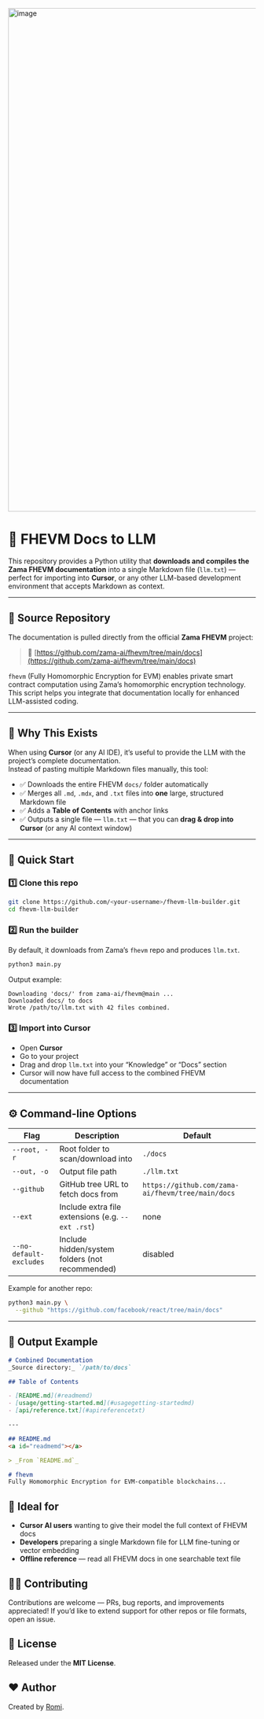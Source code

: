 <img width="1024" height="1024" alt="image" src="https://github.com/user-attachments/assets/a3ad496a-0d98-4101-b8b4-811587c95923" />


# 🧠 FHEVM Docs to LLM

This repository provides a Python utility that **downloads and compiles the Zama FHEVM documentation** into a single Markdown file (`llm.txt`) — perfect for importing into **Cursor**, or any other LLM-based development environment that accepts Markdown as context.

---

## 📘 Source Repository

The documentation is pulled directly from the official **Zama FHEVM** project:

> 🔗 [https://github.com/zama-ai/fhevm/tree/main/docs](https://github.com/zama-ai/fhevm/tree/main/docs)

`fhevm` (Fully Homomorphic Encryption for EVM) enables private smart contract computation using Zama’s homomorphic encryption technology.  
This script helps you integrate that documentation locally for enhanced LLM-assisted coding.

---

## 🧩 Why This Exists

When using **Cursor** (or any AI IDE), it’s useful to provide the LLM with the project’s complete documentation.  
Instead of pasting multiple Markdown files manually, this tool:

- ✅ Downloads the entire FHEVM `docs/` folder automatically  
- ✅ Merges all `.md`, `.mdx`, and `.txt` files into **one** large, structured Markdown file  
- ✅ Adds a **Table of Contents** with anchor links  
- ✅ Outputs a single file — `llm.txt` — that you can **drag & drop into Cursor** (or any AI context window)

---

## 🚀 Quick Start

### 1️⃣ Clone this repo

```bash
git clone https://github.com/<your-username>/fhevm-llm-builder.git
cd fhevm-llm-builder
````

### 2️⃣ Run the builder

By default, it downloads from Zama’s `fhevm` repo and produces `llm.txt`.

```bash
python3 main.py
```

Output example:

```
Downloading 'docs/' from zama-ai/fhevm@main ...
Downloaded docs/ to docs
Wrote /path/to/llm.txt with 42 files combined.
```

### 3️⃣ Import into Cursor

* Open **Cursor**
* Go to your project
* Drag and drop `llm.txt` into your “Knowledge” or “Docs” section
* Cursor will now have full access to the combined FHEVM documentation

---

## ⚙️ Command-line Options

| Flag                    | Description                                       | Default                                           |
| ----------------------- | ------------------------------------------------- | ------------------------------------------------- |
| `--root, -r`            | Root folder to scan/download into                 | `./docs`                                          |
| `--out, -o`             | Output file path                                  | `./llm.txt`                                       |
| `--github`              | GitHub tree URL to fetch docs from                | `https://github.com/zama-ai/fhevm/tree/main/docs` |
| `--ext`                 | Include extra file extensions (e.g. `--ext .rst`) | none                                              |
| `--no-default-excludes` | Include hidden/system folders (not recommended)   | disabled                                          |

Example for another repo:

```bash
python3 main.py \
  --github "https://github.com/facebook/react/tree/main/docs"
```

---

## 📁 Output Example

```markdown
# Combined Documentation
_Source directory:_ `/path/to/docs`

## Table of Contents

- [README.md](#readmemd)
- [usage/getting-started.md](#usagegetting-startedmd)
- [api/reference.txt](#apireferencetxt)

---

## README.md
<a id="readmemd"></a>

> _From `README.md`_

# fhevm
Fully Homomorphic Encryption for EVM-compatible blockchains...
```


## 🧠 Ideal for

* **Cursor AI users** wanting to give their model the full context of FHEVM docs
* **Developers** preparing a single Markdown file for LLM fine-tuning or vector embedding
* **Offline reference** — read all FHEVM docs in one searchable text file

## 🧑‍💻 Contributing

Contributions are welcome — PRs, bug reports, and improvements appreciated!
If you’d like to extend support for other repos or file formats, open an issue.

## 🪪 License

Released under the **MIT License**.

## ❤️ Author

Created by [Romi](https://x.com/romispectrum).

